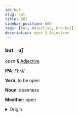 ```yaml
---
id: but
slug: but
title: BUT
sidebar_position: 600
tags: [but, Adjective, Kra-Dai]
description: open § Adjective
---
```


### but&emsp;<span kind="abugida">ʋ̆ʃ</span>

*open* **§** [Adjective](../../tags/Adjective)

**IPA**: /ˈbʌt/

**Verb**: to be open

**Noun**: openness

**Modifier**: open

<details>
    <summary>Origin</summary>
    Thai เปิด bpə̀ət /pɤːt̚˨˩/<br/>
    <em>Kra-Dai Language Family</em>
</details>